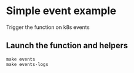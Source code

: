 # Simple event example

Trigger the function on k8s events

## Launch the function and helpers


```
make events
make events-logs
```
